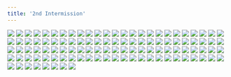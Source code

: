 ```yaml
---
title: '2nd Intermission'
---
```


![](images/modern-fried-snake/part-8/modern567intermission2.jpg)
![](images/modern-fried-snake/part-8/modern568.jpg)
![](images/modern-fried-snake/part-8/modern569.jpg)
![](images/modern-fried-snake/part-8/modern570.jpg)
![](images/modern-fried-snake/part-8/modern571.jpg)
![](images/modern-fried-snake/part-8/modern572.jpg)
![](images/modern-fried-snake/part-8/modern573.jpg)
![](images/modern-fried-snake/part-8/modern574.jpg)
![](images/modern-fried-snake/part-8/modern575.jpg)
![](images/modern-fried-snake/part-8/modern576.jpg)
![](images/modern-fried-snake/part-8/modern577.jpg)
![](images/modern-fried-snake/part-8/modern578.jpg)
![](images/modern-fried-snake/part-8/modern579.jpg)
![](images/modern-fried-snake/part-8/modern580.jpg)
![](images/modern-fried-snake/part-8/modern581.jpg)
![](images/modern-fried-snake/part-8/modern582.jpg)
![](images/modern-fried-snake/part-8/modern583.jpg)
![](images/modern-fried-snake/part-8/modern584.jpg)
![](images/modern-fried-snake/part-8/modern585.jpg)
![](images/modern-fried-snake/part-8/modern586.jpg)
![](images/modern-fried-snake/part-8/modern587.jpg)
![](images/modern-fried-snake/part-8/modern588.jpg)
![](images/modern-fried-snake/part-8/modern589.jpg)
![](images/modern-fried-snake/part-8/modern590.jpg)
![](images/modern-fried-snake/part-8/modern591.jpg)
![](images/modern-fried-snake/part-8/modern592.jpg)
![](images/modern-fried-snake/part-8/modern593.jpg)
![](images/modern-fried-snake/part-8/modern594.jpg)
![](images/modern-fried-snake/part-8/modern595.jpg)
![](images/modern-fried-snake/part-8/modern596.jpg)
![](images/modern-fried-snake/part-8/modern597.jpg)
![](images/modern-fried-snake/part-8/modern598.jpg)
![](images/modern-fried-snake/part-8/modern599.jpg)
![](images/modern-fried-snake/part-8/modern600.jpg)
![](images/modern-fried-snake/part-8/modern601.jpg)
![](images/modern-fried-snake/part-8/modern602.jpg)
![](images/modern-fried-snake/part-8/modern603.jpg)
![](images/modern-fried-snake/part-8/modern604.jpg)
![](images/modern-fried-snake/part-8/modern605.jpg)
![](images/modern-fried-snake/part-8/modern606.jpg)
![](images/modern-fried-snake/part-8/modern607.jpg)
![](images/modern-fried-snake/part-8/modern608.jpg)
![](images/modern-fried-snake/part-8/modern609.jpg)
![](images/modern-fried-snake/part-8/modern610.jpg)
![](images/modern-fried-snake/part-8/modern611.jpg)
![](images/modern-fried-snake/part-8/modern612.jpg)
![](images/modern-fried-snake/part-8/modern613.jpg)
![](images/modern-fried-snake/part-8/modern614.jpg)
![](images/modern-fried-snake/part-8/modern615.jpg)
![](images/modern-fried-snake/part-8/modern616.jpg)
![](images/modern-fried-snake/part-8/modern617.jpg)
![](images/modern-fried-snake/part-8/modern618.jpg)
![](images/modern-fried-snake/part-8/modern619.jpg)
![](images/modern-fried-snake/part-8/modern620.jpg)
![](images/modern-fried-snake/part-8/modern621.jpg)
![](images/modern-fried-snake/part-8/modern622.jpg)
![](images/modern-fried-snake/part-8/modern623.jpg)
![](images/modern-fried-snake/part-8/modern624.jpg)
![](images/modern-fried-snake/part-8/modern625.jpg)
![](images/modern-fried-snake/part-8/modern626.jpg)
![](images/modern-fried-snake/part-8/modern627.jpg)
![](images/modern-fried-snake/part-8/modern628.jpg)
![](images/modern-fried-snake/part-8/modern629.jpg)
![](images/modern-fried-snake/part-8/modern630.jpg)
![](images/modern-fried-snake/part-8/modern631.jpg)
![](images/modern-fried-snake/part-8/modern632.jpg)
![](images/modern-fried-snake/part-8/modern633.jpg)
![](images/modern-fried-snake/part-8/modern634.jpg)
![](images/modern-fried-snake/part-8/modern635.jpg)
![](images/modern-fried-snake/part-8/modern636.jpg)
![](images/modern-fried-snake/part-8/modern637.jpg)
![](images/modern-fried-snake/part-8/modern638.jpg)
![](images/modern-fried-snake/part-8/modern639.jpg)
![](images/modern-fried-snake/part-8/modern640.jpg)
![](images/modern-fried-snake/part-8/modern641.jpg)
![](images/modern-fried-snake/part-8/modern642.jpg)
![](images/modern-fried-snake/part-8/modern643.jpg)
![](images/modern-fried-snake/part-8/modern644.jpg)
![](images/modern-fried-snake/part-8/modern645.jpg)
![](images/modern-fried-snake/part-8/modern646.jpg)
![](images/modern-fried-snake/part-8/modern647.jpg)
![](images/modern-fried-snake/part-8/modern648.jpg)
![](images/modern-fried-snake/part-8/modern649.jpg)
![](images/modern-fried-snake/part-8/modern650.jpg)
![](images/modern-fried-snake/part-8/modern651.jpg)
![](images/modern-fried-snake/part-8/modern652.jpg)
![](images/modern-fried-snake/part-8/modern653.jpg)
![](images/modern-fried-snake/part-8/modern654.jpg)
![](images/modern-fried-snake/part-8/modern655.jpg)
![](images/modern-fried-snake/part-8/modern656.jpg)
![](images/modern-fried-snake/part-8/modern657.jpg)
![](images/modern-fried-snake/part-8/modern658.jpg)
![](images/modern-fried-snake/part-8/modern659.jpg)
![](images/modern-fried-snake/part-8/modern660.jpg)
![](images/modern-fried-snake/part-8/modern661.jpg)
![](images/modern-fried-snake/part-8/modern662.jpg)
![](images/modern-fried-snake/part-8/modern663.jpg)
![](images/modern-fried-snake/part-8/modern664.jpg)
![](images/modern-fried-snake/part-8/modern665.jpg)
![](images/modern-fried-snake/part-8/modern666.jpg)
![](images/modern-fried-snake/part-8/modern667.jpg)
![](images/modern-fried-snake/part-8/modern668.jpg)
![](images/modern-fried-snake/part-8/modern669.jpg)
![](images/modern-fried-snake/part-8/modern670.jpg)
![](images/modern-fried-snake/part-8/modern671.jpg)
![](images/modern-fried-snake/part-8/modern672.jpg)
![](images/modern-fried-snake/part-8/modern673.jpg)
![](images/modern-fried-snake/part-8/modern674.jpg)